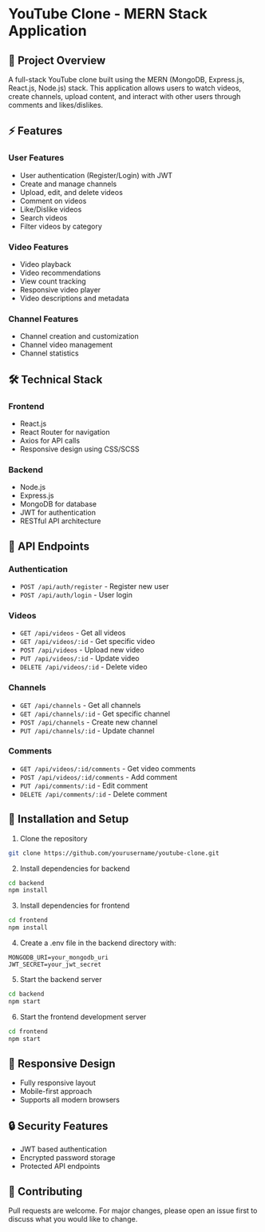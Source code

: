 # YouTube Clone - MERN Stack Application

## 🎥 Project Overview
A full-stack YouTube clone built using the MERN (MongoDB, Express.js, React.js, Node.js) stack. This application allows users to watch videos, create channels, upload content, and interact with other users through comments and likes/dislikes.

## ⚡ Features

### User Features
- User authentication (Register/Login) with JWT
- Create and manage channels
- Upload, edit, and delete videos
- Comment on videos
- Like/Dislike videos
- Search videos
- Filter videos by category

### Video Features
- Video playback
- Video recommendations
- View count tracking
- Responsive video player
- Video descriptions and metadata

### Channel Features
- Channel creation and customization
- Channel video management
- Channel statistics

## 🛠️ Technical Stack

### Frontend
- React.js
- React Router for navigation
- Axios for API calls
- Responsive design using CSS/SCSS

### Backend
- Node.js
- Express.js
- MongoDB for database
- JWT for authentication
- RESTful API architecture

## 📝 API Endpoints

### Authentication
- `POST /api/auth/register` - Register new user
- `POST /api/auth/login` - User login

### Videos
- `GET /api/videos` - Get all videos
- `GET /api/videos/:id` - Get specific video
- `POST /api/videos` - Upload new video
- `PUT /api/videos/:id` - Update video
- `DELETE /api/videos/:id` - Delete video

### Channels
- `GET /api/channels` - Get all channels
- `GET /api/channels/:id` - Get specific channel
- `POST /api/channels` - Create new channel
- `PUT /api/channels/:id` - Update channel

### Comments
- `GET /api/videos/:id/comments` - Get video comments
- `POST /api/videos/:id/comments` - Add comment
- `PUT /api/comments/:id` - Edit comment
- `DELETE /api/comments/:id` - Delete comment

## 🚀 Installation and Setup

1. Clone the repository
```bash
git clone https://github.com/yourusername/youtube-clone.git
```

2. Install dependencies for backend
```bash
cd backend
npm install
```

3. Install dependencies for frontend
```bash
cd frontend
npm install
```

4. Create a .env file in the backend directory with:
```
MONGODB_URI=your_mongodb_uri
JWT_SECRET=your_jwt_secret
```

5. Start the backend server
```bash
cd backend
npm start
```

6. Start the frontend development server
```bash
cd frontend
npm start
```

## 📱 Responsive Design
- Fully responsive layout
- Mobile-first approach
- Supports all modern browsers

## 🔒 Security Features
- JWT based authentication
- Encrypted password storage
- Protected API endpoints

## 🤝 Contributing
Pull requests are welcome. For major changes, please open an issue first to discuss what you would like to change.
